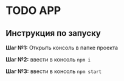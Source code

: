# TODO APP

## Инструкция по запуску

**Шаг №1:** Открыть консоль в папке проекта

**Шаг №2:** ввести в консоль `npm i` 

**Шаг №3:** ввести в консоль `npm start` 


